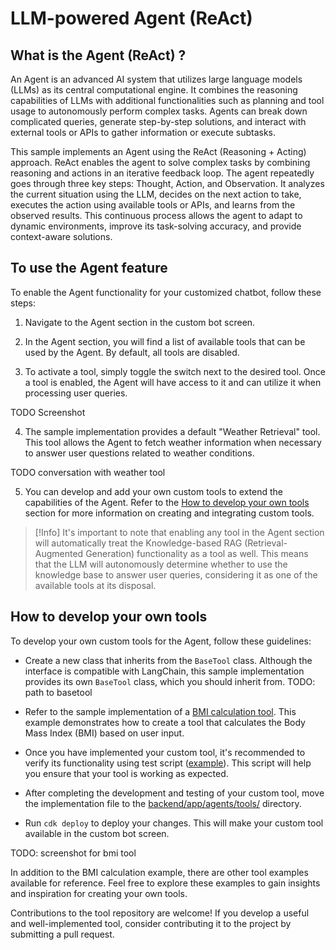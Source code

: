 # LLM-powered Agent (ReAct)

## What is the Agent (ReAct) ?

An Agent is an advanced AI system that utilizes large language models (LLMs) as its central computational engine. It combines the reasoning capabilities of LLMs with additional functionalities such as planning and tool usage to autonomously perform complex tasks. Agents can break down complicated queries, generate step-by-step solutions, and interact with external tools or APIs to gather information or execute subtasks.

This sample implements an Agent using the ReAct (Reasoning + Acting) approach. ReAct enables the agent to solve complex tasks by combining reasoning and actions in an iterative feedback loop. The agent repeatedly goes through three key steps: Thought, Action, and Observation. It analyzes the current situation using the LLM, decides on the next action to take, executes the action using available tools or APIs, and learns from the observed results. This continuous process allows the agent to adapt to dynamic environments, improve its task-solving accuracy, and provide context-aware solutions.

## To use the Agent feature

To enable the Agent functionality for your customized chatbot, follow these steps:

1. Navigate to the Agent section in the custom bot screen.

2. In the Agent section, you will find a list of available tools that can be used by the Agent. By default, all tools are disabled.

3. To activate a tool, simply toggle the switch next to the desired tool. Once a tool is enabled, the Agent will have access to it and can utilize it when processing user queries.

TODO
Screenshot

4. The sample implementation provides a default "Weather Retrieval" tool. This tool allows the Agent to fetch weather information when necessary to answer user questions related to weather conditions.

TODO
conversation with weather tool

5. You can develop and add your own custom tools to extend the capabilities of the Agent. Refer to the [How to develop your own tools](#how-to-develop-your-own-tools) section for more information on creating and integrating custom tools.

> [!Info]
> It's important to note that enabling any tool in the Agent section will automatically treat the Knowledge-based RAG (Retrieval-Augmented Generation) functionality as a tool as well. This means that the LLM will autonomously determine whether to use the knowledge base to answer user queries, considering it as one of the available tools at its disposal.

## How to develop your own tools

To develop your own custom tools for the Agent, follow these guidelines:

- Create a new class that inherits from the `BaseTool` class. Although the interface is compatible with LangChain, this sample implementation provides its own `BaseTool` class, which you should inherit from.
  TODO: path to basetool

- Refer to the sample implementation of a [BMI calculation tool](../examples/agents/tools/bmi.py). This example demonstrates how to create a tool that calculates the Body Mass Index (BMI) based on user input.

- Once you have implemented your custom tool, it's recommended to verify its functionality using test script ([example](../examples/agents/tools/test_script.py)). This script will help you ensure that your tool is working as expected.

- After completing the development and testing of your custom tool, move the implementation file to the [backend/app/agents/tools/](../backend/app/agents/tools/) directory.

- Run `cdk deploy` to deploy your changes. This will make your custom tool available in the custom bot screen.

TODO: screenshot for bmi tool

In addition to the BMI calculation example, there are other tool examples available for reference. Feel free to explore these examples to gain insights and inspiration for creating your own tools.

Contributions to the tool repository are welcome! If you develop a useful and well-implemented tool, consider contributing it to the project by submitting a pull request.
